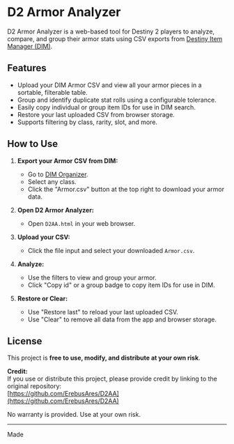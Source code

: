 # D2 Armor Analyzer

D2 Armor Analyzer is a web-based tool for Destiny 2 players to analyze, compare, and group their armor stats using CSV exports from [Destiny Item Manager (DIM)](https://app.destinyitemmanager.com/).

## Features

- Upload your DIM Armor CSV and view all your armor pieces in a sortable, filterable table.
- Group and identify duplicate stat rolls using a configurable tolerance.
- Easily copy individual or group item IDs for use in DIM search.
- Restore your last uploaded CSV from browser storage.
- Supports filtering by class, rarity, slot, and more.

## How to Use

1. **Export your Armor CSV from DIM:**
   - Go to [DIM Organizer](https://app.destinyitemmanager.com/organizer).
   - Select any class.
   - Click the "Armor.csv" button at the top right to download your armor data.

2. **Open D2 Armor Analyzer:**
   - Open `D2AA.html` in your web browser.

3. **Upload your CSV:**
   - Click the file input and select your downloaded `Armor.csv`.

4. **Analyze:**
   - Use the filters to view and group your armor.
   - Click "Copy id" or a group badge to copy item IDs for use in DIM.

5. **Restore or Clear:**
   - Use "Restore last" to reload your last uploaded CSV.
   - Use "Clear" to remove all data from the app and browser storage.

## License

This project is **free to use, modify, and distribute at your own risk**.

**Credit:**  
If you use or distribute this project, please provide credit by linking to the original repository:  
[https://github.com/ErebusAres/D2AA](https://github.com/ErebusAres/D2AA)

No warranty is provided. Use at your own risk.

---

Made
